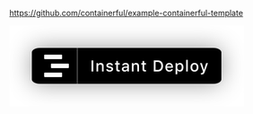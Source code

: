 https://github.com/containerful/example-containerful-template

<img src="https://raw.githubusercontent.com/containerful/example-containerful-template/master/button.svg?sanitize=1" />